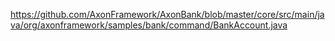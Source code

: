https://github.com/AxonFramework/AxonBank/blob/master/core/src/main/java/org/axonframework/samples/bank/command/BankAccount.java